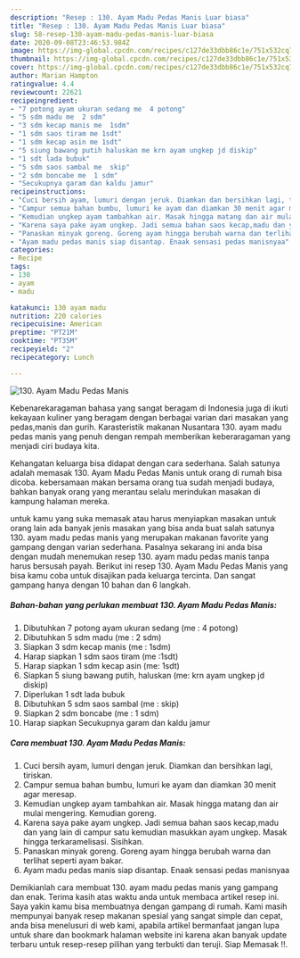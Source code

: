 ```yaml
---
description: "Resep : 130. Ayam Madu Pedas Manis Luar biasa"
title: "Resep : 130. Ayam Madu Pedas Manis Luar biasa"
slug: 58-resep-130-ayam-madu-pedas-manis-luar-biasa
date: 2020-09-08T23:46:53.984Z
image: https://img-global.cpcdn.com/recipes/c127de33dbb86c1e/751x532cq70/130-ayam-madu-pedas-manis-foto-resep-utama.jpg
thumbnail: https://img-global.cpcdn.com/recipes/c127de33dbb86c1e/751x532cq70/130-ayam-madu-pedas-manis-foto-resep-utama.jpg
cover: https://img-global.cpcdn.com/recipes/c127de33dbb86c1e/751x532cq70/130-ayam-madu-pedas-manis-foto-resep-utama.jpg
author: Marian Hampton
ratingvalue: 4.4
reviewcount: 22621
recipeingredient:
- "7 potong ayam ukuran sedang me  4 potong"
- "5 sdm madu me  2 sdm"
- "3 sdm kecap manis me  1sdm"
- "1 sdm saos tiram me 1sdt"
- "1 sdm kecap asin me 1sdt"
- "5 siung bawang putih haluskan me krn ayam ungkep jd diskip"
- "1 sdt lada bubuk"
- "5 sdm saos sambal me  skip"
- "2 sdm boncabe me  1 sdm"
- "Secukupnya garam dan kaldu jamur"
recipeinstructions:
- "Cuci bersih ayam, lumuri dengan jeruk. Diamkan dan bersihkan lagi, tiriskan."
- "Campur semua bahan bumbu, lumuri ke ayam dan diamkan 30 menit agar meresap."
- "Kemudian ungkep ayam tambahkan air. Masak hingga matang dan air mulai mengering. Kemudian goreng."
- "Karena saya pake ayam ungkep. Jadi semua bahan saos kecap,madu dan yang lain di campur satu kemudian masukkan ayam ungkep. Masak hingga terkaramelisasi. Sisihkan."
- "Panaskan minyak goreng. Goreng ayam hingga berubah warna dan terlihat seperti ayam bakar."
- "Ayam madu pedas manis siap disantap. Enaak sensasi pedas manisnyaa"
categories:
- Recipe
tags:
- 130
- ayam
- madu

katakunci: 130 ayam madu 
nutrition: 220 calories
recipecuisine: American
preptime: "PT21M"
cooktime: "PT35M"
recipeyield: "2"
recipecategory: Lunch

---
```



![130. Ayam Madu Pedas Manis](https://img-global.cpcdn.com/recipes/c127de33dbb86c1e/751x532cq70/130-ayam-madu-pedas-manis-foto-resep-utama.jpg)

Kebenarekaragaman bahasa yang sangat beragam di Indonesia juga di ikuti kekayaan kuliner yang beragam dengan berbagai varian dari masakan yang pedas,manis dan gurih. Karasteristik makanan Nusantara 130. ayam madu pedas manis yang penuh dengan rempah memberikan keberaragaman yang menjadi ciri budaya kita.


Kehangatan keluarga bisa didapat dengan cara sederhana. Salah satunya adalah memasak 130. Ayam Madu Pedas Manis untuk orang di rumah bisa dicoba. kebersamaan makan bersama orang tua sudah menjadi budaya, bahkan banyak orang yang merantau selalu merindukan masakan di kampung halaman mereka.



untuk kamu yang suka memasak atau harus menyiapkan masakan untuk orang lain ada banyak jenis masakan yang bisa anda buat salah satunya 130. ayam madu pedas manis yang merupakan makanan favorite yang gampang dengan varian sederhana. Pasalnya sekarang ini anda bisa dengan mudah menemukan resep 130. ayam madu pedas manis tanpa harus bersusah payah.
Berikut ini resep 130. Ayam Madu Pedas Manis yang bisa kamu coba untuk disajikan pada keluarga tercinta. Dan sangat gampang hanya dengan 10 bahan dan 6 langkah.


<!--inarticleads1-->

##### Bahan-bahan yang perlukan membuat 130. Ayam Madu Pedas Manis:

1. Dibutuhkan 7 potong ayam ukuran sedang (me : 4 potong)
1. Dibutuhkan 5 sdm madu (me : 2 sdm)
1. Siapkan 3 sdm kecap manis (me : 1sdm)
1. Harap siapkan 1 sdm saos tiram (me :1sdt)
1. Harap siapkan 1 sdm kecap asin (me: 1sdt)
1. Siapkan 5 siung bawang putih, haluskan (me: krn ayam ungkep jd diskip)
1. Diperlukan 1 sdt lada bubuk
1. Dibutuhkan 5 sdm saos sambal (me : skip)
1. Siapkan 2 sdm boncabe (me : 1 sdm)
1. Harap siapkan Secukupnya garam dan kaldu jamur




<!--inarticleads2-->

##### Cara membuat  130. Ayam Madu Pedas Manis:

1. Cuci bersih ayam, lumuri dengan jeruk. Diamkan dan bersihkan lagi, tiriskan.
1. Campur semua bahan bumbu, lumuri ke ayam dan diamkan 30 menit agar meresap.
1. Kemudian ungkep ayam tambahkan air. Masak hingga matang dan air mulai mengering. Kemudian goreng.
1. Karena saya pake ayam ungkep. Jadi semua bahan saos kecap,madu dan yang lain di campur satu kemudian masukkan ayam ungkep. Masak hingga terkaramelisasi. Sisihkan.
1. Panaskan minyak goreng. Goreng ayam hingga berubah warna dan terlihat seperti ayam bakar.
1. Ayam madu pedas manis siap disantap. Enaak sensasi pedas manisnyaa




Demikianlah cara membuat 130. ayam madu pedas manis yang gampang dan enak. Terima kasih atas waktu anda untuk membaca artikel resep ini. Saya yakin kamu bisa membuatnya dengan gampang di rumah. Kami masih mempunyai banyak resep makanan spesial yang sangat simple dan cepat, anda bisa menelusuri di web kami, apabila artikel bermanfaat jangan lupa untuk share dan bookmark halaman website ini karena akan banyak update terbaru untuk resep-resep pilihan yang terbukti dan teruji. Siap Memasak !!. 
